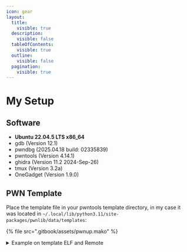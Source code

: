 ```yaml
---
icon: gear
layout:
  title:
    visible: true
  description:
    visible: false
  tableOfContents:
    visible: true
  outline:
    visible: false
  pagination:
    visible: true
---
```


# My Setup

## Software

* **Ubuntu 22.04.5 LTS x86\_64**
* gdb (Version 12.1)
* pwndbg (2025.04.18 build: 02335839)
* pwntools (Version 4.14.1)
* ghidra (Version 11.2 2024-Sep-26)
* tmux (Version 3.2a)
* OneGadget (Version 1.9.0)

## PWN Template

Place the template file in your pwntools template directory, in my case it was located in `~/.local/lib/python3.11/site-packages/pwnlib/data/templates`:

{% file src=".gitbook/assets/pwnup.mako" %}

<details>

<summary>Example on template ELF and Remote</summary>

{% code fullWidth="true" %}
```python
#!/usr/bin/env python3
# -*- coding: utf-8 -*-
# -*- template: wintertia -*-

# ====================
# -- PWNTOOLS SETUP --
# ====================

from pwn import *

exe = context.binary = ELF(args.EXE or 'template')
context.terminal = ['tmux', 'splitw', '-h']
context.log_level = 'debug'

host = args.HOST or 'hostname.com'
port = int(args.PORT or 1337)

def start_local(argv=[], *a, **kw):
	'''Execute the target binary locally'''
	if args.GDB:
		return gdb.debug([exe.path] + argv, gdbscript=gdbscript, *a, **kw)
	else:
		return process([exe.path] + argv, *a, **kw)

def start_remote(argv=[], *a, **kw):
	'''Connect to the process on the remote host'''
	io = connect(host, port)
	if args.GDB:
		gdb.attach(io, gdbscript=gdbscript)
	return io

def start(argv=[], *a, **kw):
	'''Start the exploit against the target.'''
	if args.LOCAL:
		return start_local(argv, *a, **kw)
	else:
		return start_remote(argv, *a, **kw)

gdbscript = '''
tbreak main
continue
'''.format(**locals())

# =======================
# -- EXPLOIT GOES HERE --
# =======================

def exploit():
	io = start()
	
	# payload
	
	io.interactive()

if __name__ == "__main__":
	exploit()

```
{% endcode %}

</details>

